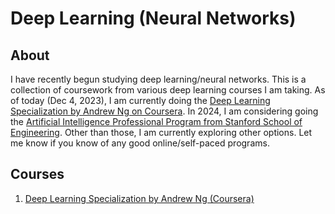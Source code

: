 # Deep Learning (Neural Networks)

## About
I have recently begun studying deep learning/neural networks. This is a collection of coursework from various deep learning courses I am taking. As of today (Dec 4, 2023), I am currently doing the [Deep Learning Specialization by Andrew Ng on Coursera](https://www.coursera.org/specializations/deep-learning?). In 2024, I am considering going the [Artificial Intelligence Professional Program from Stanford School of Engineering](https://online.stanford.edu/programs/artificial-intelligence-professional-program). Other than those, I am currently exploring other options. Let me know if you know of any good online/self-paced programs.

## Courses
1. [Deep Learning Specialization by Andrew Ng (Coursera)](https://github.com/markCwatson/deep_learning/tree/main/coursera/deep_learning_specialization/)
